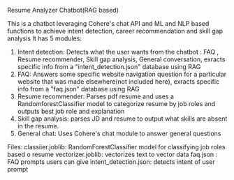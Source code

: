 Resume Analyzer Chatbot(RAG based)

This is a chatbot leveraging Cohere's chat API and ML and NLP based functions to achieve intent detection, career recommendation and skill gap analysis
It has 5 modules:

1. Intent detection: Detects what the user wants from the chatbot : FAQ , Resume recommender, Skill gap analysis, General conversation, exracts specific info from a "intent_detection.json" database using RAG
2. FAQ: Answers some specific website navigation question for a particular website that was made elsewhere(not included here), exracts specific info from a "faq.json" database using RAG
3. Resume recommender: Parses pdf resume and uses a RandomforestClassifier model to categorize resume by job roles and outputs best job role and explanation
4. Skill gap analysis: parses JD and resume to output what skills are absent in the resume.
5. General chat: Uses Cohere's chat module to answer general questions

Files:
classiier.joblib: RandomForestClassifier model for classifying job roles based o resume
vectorizer.joblib: vectorizes text to vector data
faq.json : FAQ prompts users can give
intent_detection.json: detects intent of user prompt
